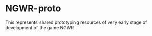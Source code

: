 # NGWR-proto
This represents shared prototyping resources of very early stage of development of the game NGWR
